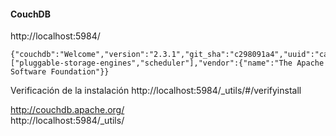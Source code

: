 #### CouchDB
http://localhost:5984/ 
~~~
{"couchdb":"Welcome","version":"2.3.1","git_sha":"c298091a4","uuid":"cae99e4fa8f7b9ea899b1f3c85a6e89a","features":["pluggable-storage-engines","scheduler"],"vendor":{"name":"The Apache Software Foundation"}}
~~~

Verificación de la instalación
http://localhost:5984/_utils/#/verifyinstall

http://couchdb.apache.org/  
http://localhost:5984/_utils/
